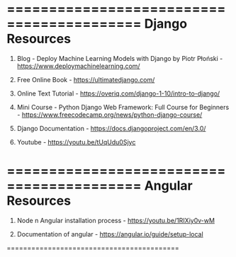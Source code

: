 ==========================================
Django Resources
==========================================

1. Blog - Deploy Machine Learning Models with Django by Piotr Płoński -https://www.deploymachinelearning.com/

2. Free Online Book - https://ultimatedjango.com/

3. Online Text Tutorial - https://overiq.com/django-1-10/intro-to-django/

4. Mini Course - Python Django Web Framework:
Full Course for Beginners - https://www.freecodecamp.org/news/python-django-course/

5. Django Documentation - https://docs.djangoproject.com/en/3.0/

6. Youtube - https://youtu.be/tUqUdu0Sjyc

==========================================
Angular Resources
==========================================

1. Node n Angular installation process - https://youtu.be/1RIXiy0v-wM

2. Documentation of angular - https://angular.io/guide/setup-local

==========================================
